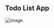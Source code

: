 ## Todo List App
![image](https://user-images.githubusercontent.com/92729800/213428667-b8039a4e-f998-495b-bd96-f7728b3b93bf.png)
